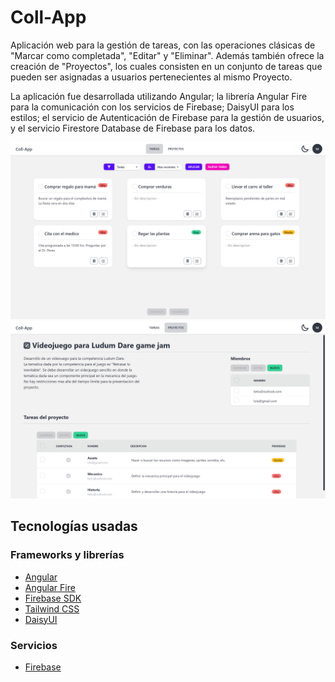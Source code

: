 # Coll-App

Aplicación web para la gestión de tareas, con las operaciones clásicas de "Marcar como completada", "Editar" y "Eliminar". Además también ofrece la creación de "Proyectos", los cuales consisten en un conjunto de tareas que pueden ser asignadas a usuarios pertenecientes al mismo Proyecto.

La aplicación fue desarrollada utilizando Angular; la librería Angular Fire para la comunicación con los servicios de Firebase; DaisyUI para los estilos; el servicio de Autenticación de Firebase para la gestión de usuarios, y el servicio Firestore Database de Firebase para los datos.

![Screenshot de listado de tareas](tasks-screenshot.jpg)
![Screenshot de detalle de proyecto](project-screenshot.jpg)

## Tecnologías usadas
### Frameworks y librerías

- [Angular](https://angular.io/)
- [Angular Fire](https://github.com/angular/angularfire)
- [Firebase SDK](https://github.com/firebase/firebase-js-sdk)
- [Tailwind CSS](https://tailwindcss.com/)
- [DaisyUI](https://daisyui.com/)

### Servicios

- [Firebase](https://firebase.google.com/)



